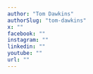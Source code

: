 ```yaml
---
author: "Tom Dawkins"
authorSlug: "tom-dawkins"
x: ""
facebook: ""
instagram: ""
linkedin: ""
youtube: ""
url: ""
---
```

